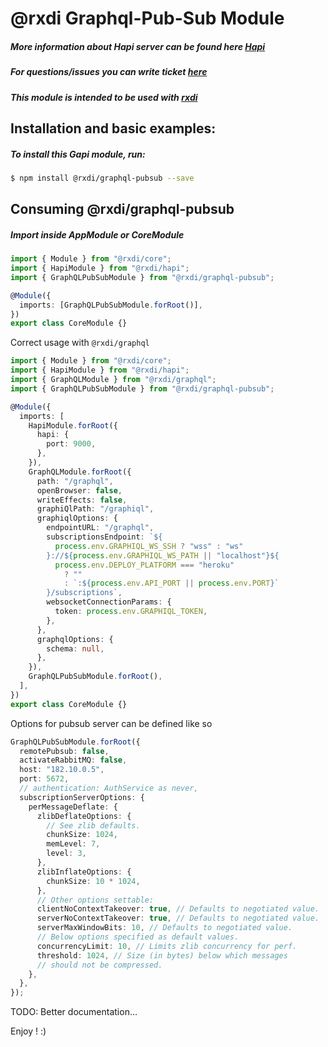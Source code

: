 # @rxdi Graphql-Pub-Sub Module

##### More information about Hapi server can be found here [Hapi](https://hapijs.com/)

##### For questions/issues you can write ticket [here](http://gitlab.youvolio.com/rxdi/graphql/issues)

##### This module is intended to be used with [rxdi](https://github.com/rxdi/core)

## Installation and basic examples:

##### To install this Gapi module, run:

```bash
$ npm install @rxdi/graphql-pubsub --save
```

## Consuming @rxdi/graphql-pubsub

##### Import inside AppModule or CoreModule

```typescript
import { Module } from "@rxdi/core";
import { HapiModule } from "@rxdi/hapi";
import { GraphQLPubSubModule } from "@rxdi/graphql-pubsub";

@Module({
  imports: [GraphQLPubSubModule.forRoot()],
})
export class CoreModule {}
```

Correct usage with `@rxdi/graphql`

```typescript
import { Module } from "@rxdi/core";
import { HapiModule } from "@rxdi/hapi";
import { GraphQLModule } from "@rxdi/graphql";
import { GraphQLPubSubModule } from "@rxdi/graphql-pubsub";

@Module({
  imports: [
    HapiModule.forRoot({
      hapi: {
        port: 9000,
      },
    }),
    GraphQLModule.forRoot({
      path: "/graphql",
      openBrowser: false,
      writeEffects: false,
      graphiQlPath: "/graphiql",
      graphiqlOptions: {
        endpointURL: "/graphql",
        subscriptionsEndpoint: `${
          process.env.GRAPHIQL_WS_SSH ? "wss" : "ws"
        }://${process.env.GRAPHIQL_WS_PATH || "localhost"}${
          process.env.DEPLOY_PLATFORM === "heroku"
            ? ""
            : `:${process.env.API_PORT || process.env.PORT}`
        }/subscriptions`,
        websocketConnectionParams: {
          token: process.env.GRAPHIQL_TOKEN,
        },
      },
      graphqlOptions: {
        schema: null,
      },
    }),
    GraphQLPubSubModule.forRoot(),
  ],
})
export class CoreModule {}
```

Options for pubsub server can be defined like so

```ts
GraphQLPubSubModule.forRoot({
  remotePubsub: false,
  activateRabbitMQ: false,
  host: "182.10.0.5",
  port: 5672,
  // authentication: AuthService as never,
  subscriptionServerOptions: {
    perMessageDeflate: {
      zlibDeflateOptions: {
        // See zlib defaults.
        chunkSize: 1024,
        memLevel: 7,
        level: 3,
      },
      zlibInflateOptions: {
        chunkSize: 10 * 1024,
      },
      // Other options settable:
      clientNoContextTakeover: true, // Defaults to negotiated value.
      serverNoContextTakeover: true, // Defaults to negotiated value.
      serverMaxWindowBits: 10, // Defaults to negotiated value.
      // Below options specified as default values.
      concurrencyLimit: 10, // Limits zlib concurrency for perf.
      threshold: 1024, // Size (in bytes) below which messages
      // should not be compressed.
    },
  },
});
```

TODO: Better documentation...

Enjoy ! :)
